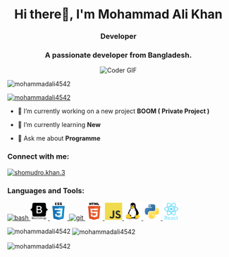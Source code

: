 <h1 align="center">Hi there👋, I'm Mohammad Ali Khan</h1>
<h3 align="center">Developer</h3>

<h3 align="center">A passionate developer from Bangladesh.</h3>


 <p align="center"><img src="https://gifdb.com/images/high/coding-animated-laptop-flow-stream-ja04010rm5o68zfk.gif" alt="Coder GIF" width="500"></p>
<!--
<p align="center">
  <img src="https://media.giphy.com/media/qgQUggAC3Pfv687qPC/giphy.gif" alt="Coder GIF" width="480" height="360" >
  <img src="https://i.pinimg.com/originals/ef/2d/b0/ef2db0885d94fd149a4b7914923bb2a3.gif" alt="Coder GIF" width="360" height="360"></p> <!--540x540-->
  
<!--<p align="center"><img src="https://i.pinimg.com/originals/ef/2d/b0/ef2db0885d94fd149a4b7914923bb2a3.gif" alt="Coder GIF" width="500"></p>-->



<!--<p align="center"><img src="https://media.giphy.com/media/SWoSkN6DxTszqIKEqv/giphy.gif" alt="Coder GIF" width="500"></p>-->

<!-- <div style="width:100%;height:0;padding-bottom:75%;position:relative;"><iframe src="https://giphy.com/embed/qgQUggAC3Pfv687qPC" width="100%" height="100%" style="position:absolute" frameBorder="0" class="giphy-embed" allowFullScreen></iframe></div><p><a href="https://giphy.com/gifs/dommespace-domme-space-programador-qgQUggAC3Pfv687qPC">via GIPHY</a></p>-->

<p align="left"> <img src="https://komarev.com/ghpvc/?username=mohammadali4542&label=Profile%20views&color=0e75b6&style=flat" alt="mohammadali4542" /> </p>

<p align="left"> <a href="https://github.com/ryo-ma/github-profile-trophy"><img src="https://github-profile-trophy.vercel.app/?username=mohammadali4542" alt="mohammadali4542" /></a> </p>

<!-- 
<p align="left"> <a href="https://twitter.com/khanhrdy" target="blank"><img src="https://img.shields.io/twitter/follow/khanhrdy?logo=twitter&style=for-the-badge" alt="khanhrdy" /></a> </p>
-->
- 🔭 I’m currently working on a new project **BOOM ( Private Project )**

- 🌱 I’m currently learning **New**

<!-- - 👯 I’m looking to collaborate on ... -->

<!-- - 🤔 I’m looking for help with ... -->

<!--- 👨‍💻 My portfolio Website [https://link.com/](https://link./com/)-->

- 💬 Ask me about **Programme**

<!-- - 📫 How to reach me **@gmail.com** -->

<!-- - 😄 Pronouns: ... -->

<!-- - ⚡ Fun fact **I love ...** -->

<h3 align="left">Connect with me:</h3>
<p align="left">
  <!-- 
<a href="https://twitter.com/khanhrdy" target="blank"><img align="center" src="https://raw.githubusercontent.com/rahuldkjain/github-profile-readme-generator/master/src/images/icons/Social/twitter.svg" alt="khanhrdy" height="30" width="40" /></a>
-->
<a href="https://fb.com/shomudro.khan.3" target="blank"><img align="center" src="https://raw.githubusercontent.com/rahuldkjain/github-profile-readme-generator/master/src/images/icons/Social/facebook.svg" alt="shomudro.khan.3" height="30" width="40" /></a>
   <!-- 
<a href="https://instagram.com/hrdykhan" target="blank"><img align="center" src="https://raw.githubusercontent.com/rahuldkjain/github-profile-readme-generator/master/src/images/icons/Social/instagram.svg" alt="hrdykhan" height="30" width="40" /></a>
</p>
-->

<h3 align="left">Languages and Tools:</h3>
<p align="left"> <a href="https://www.gnu.org/software/bash/" target="_blank"> <img src="https://www.vectorlogo.zone/logos/gnu_bash/gnu_bash-icon.svg" alt="bash" width="40" height="40"/> </a> <a href="https://getbootstrap.com" target="_blank"> <img src="https://raw.githubusercontent.com/devicons/devicon/master/icons/bootstrap/bootstrap-plain-wordmark.svg" alt="bootstrap" width="40" height="40"/> </a> <a href="https://www.w3schools.com/css/" target="_blank"> <img src="https://raw.githubusercontent.com/devicons/devicon/master/icons/css3/css3-original-wordmark.svg" alt="css3" width="40" height="40"/> </a> <a href="https://git-scm.com/" target="_blank"> <img src="https://www.vectorlogo.zone/logos/git-scm/git-scm-icon.svg" alt="git" width="40" height="40"/> </a> <a href="https://www.w3.org/html/" target="_blank"> <img src="https://raw.githubusercontent.com/devicons/devicon/master/icons/html5/html5-original-wordmark.svg" alt="html5" width="40" height="40"/> </a> <a href="https://developer.mozilla.org/en-US/docs/Web/JavaScript" target="_blank"> <img src="https://raw.githubusercontent.com/devicons/devicon/master/icons/javascript/javascript-original.svg" alt="javascript" width="40" height="40"/> </a> <a href="https://www.linux.org/" target="_blank"> <img src="https://raw.githubusercontent.com/devicons/devicon/master/icons/linux/linux-original.svg" alt="linux" width="40" height="40"/> </a> <a href="https://www.python.org" target="_blank"> <img src="https://raw.githubusercontent.com/devicons/devicon/master/icons/python/python-original.svg" alt="python" width="40" height="40"/> </a> <a href="https://reactjs.org/" target="_blank"> <img src="https://raw.githubusercontent.com/devicons/devicon/master/icons/react/react-original-wordmark.svg" alt="react" width="40" height="40"/> </a> </p>

<p><img align="left" src="https://github-readme-stats.vercel.app/api/top-langs?username=mohammadali4542&show_icons=true&locale=en&layout=compact" alt="mohammadali4542" /></p>

<p>&nbsp;<img align="center" src="https://github-readme-stats.vercel.app/api?username=mohammadali4542&show_icons=true&locale=en" alt="mohammadali4542" /></p>

<p><img align="center" src="https://github-readme-streak-stats.herokuapp.com/?user=mohammadali4542&" alt="mohammadali4542" /></p>
